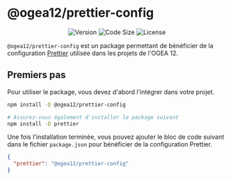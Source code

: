 # @ogea12/prettier-config

<div align="center">

![Version](https://img.shields.io/npm/v/@ogea12/prettier-config?style=for-the-badge&colorA=4c566a&colorB=5382a1&logo=npm&logoColor=white)
![Code Size](https://img.shields.io/github/languages/code-size/ogea12/prettier-config?style=for-the-badge&colorA=4c566a&colorB=ebcb8b&logo=github&logoColor=white)
![License](https://img.shields.io/github/license/ogea12/prettier-config?style=for-the-badge&colorA=4c566a&colorB=a3be8c)

</div>

`@ogea12/prettier-config` est un package permettant de bénéficier de la configuration [Prettier](https://prettier.io) utilisée dans les projets de l'OGEA 12.

## Premiers pas

Pour utiliser le package, vous devez d'abord l'intégrer dans votre projet.

```bash
npm install -D @ogea12/prettier-config

# Assurez-vous également d'installer le package suivant
npm install -D prettier
```

Une fois l'installation terminée, vous pouvez ajouter le bloc de code suivant dans le fichier `package.json` pour bénéficier de la configuration Prettier.

```json
{
  "prettier": "@ogea12/prettier-config"
}
```
